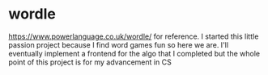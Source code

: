 # wordle
https://www.powerlanguage.co.uk/wordle/ for reference.
I started this little passion project because I find word games fun so here we are.
I'll eventually implement a frontend for the algo that I completed but the whole point of this project is for my advancement in CS
